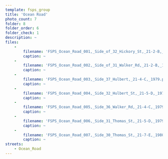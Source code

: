 ```yaml
---
template: fsps_group
title: 'Ocean Road'
photo_count: 7
folder: 8
folder_order: 6
folder_check: 1
description: ~
files:
    -
        filename: 'FSPS_Ocean_Road_001,_Side_of_32_Hickory_St,_21-2-B,_1979.png'
        caption: ~
    -
        filename: 'FSPS_Ocean_Road_002,_Side_of_31_Walker_Rd,_21-2-B,_1979.png'
        caption: ~
    -
        filename: 'FSPS_Ocean_Road_003,_Side_37_Hulbert,_21-4-C,_1979.png'
        caption: ~
    -
        filename: 'FSPS_Ocean_Road_004,_Side_32_Hulbert_St,_21-5-D,_1979.png'
        caption: ~
    -
        filename: 'FSPS_Ocean_Road_005,_Side_36_Walker_Rd,_21-4-C,_1979.png'
        caption: ~
    -
        filename: 'FSPS_Ocean_Road_006,_Side_31_Thomas_St,_21-5-D,_1979.png'
        caption: ~
    -
        filename: 'FSPS_Ocean_Road_007,_Side_30_Thomas_St,_21-7-E,_1980.png'
        caption: ~
streets:
    - Ocean_Road
---
```

